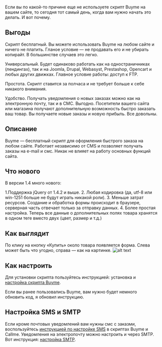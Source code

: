 Если вы по какой-то причине еще не используете скрипт Buyme на вашем сайте, то сегодня тот самый день, когда вам нужно начать это делать. И вот почему.

## Выгоды

Скрипт бесплатный. Вы можете использовать Buyme на любом сайте и ничего не платить. Гланое условие — не продавать его и не убирать копирайт. В большинстве случаев это легко.

Универсальный. Будет одинаково работать как на одностраничниках (лендингах), так и на Joomla, Drupal, Webasyst, Prestashop, Opencart и любых других движках. Главное условие работы: доступ к FTP.

Простота. Скрипт ставится за полчаса и не требует больше к себе никакого внимания.

Удобство. Получать уведомления о новых заказах можно как на электронную почту, так и в СМС.
Выгодно. Посетители вашего сайта или магазина получают дополнительную возможность быстро заказать ваш товар. Вы получаете новые заказы и новую прибыль. Все довольны.

## Описание

Buyme — бесплатный скрипт для оформления быстрого заказа на любом сайте. Работает независимо от CMS и позволяет получать заказы на e-mail и смс. Никак не влияет на работу основных функций сайта.

## Что нового

В версии 1.4 много нового:

1.Поддержка jQuery от 1.4.2 и выше.
2. Любая кодировка (да, utf-8 или win-1251 больше не будут играть никакой роли).
3. Меньше затрат ресурсов. Создание и обработка формы происходит в браузере, серверная часть отвечает только за отправку данных.
4. Более простая настройка. Теперь все данные о дополнительных полях товара хранятся в одном теге вместо двух (цвет, размер и т.д.)

## Как выглядит

По клику на кнопку «Купить» около товара появляется форма. Слева может быть что угодно, справа — как на картинке.
![alt text](http://dedushka.org/img/upl/2014/07/1a79a4d60de6718e8e5b326e338ae533.png "Внешний вид скрипта")

## Как настроить

Для установки скрипта пользуйтесь инструкцией: установка и [настройка скрипта Buyme](http://dedushka.org/kod/5625.html).

Если вы ранее пользовались Buyme, вам нужно будет немного обновить код, я обновил инструкцию.

## Настройка SMS и SMTP

Если кроме почтовых уведомлений вам нужны смс с заказми, воспользуйтесь [инструкцией по настройке SMS](http://dedushka.org/kod/3903.html) в скриптах Buyme и Callme. Уведомления на электропочту можно настроить и через SMTP. Вот инструкция: [настройка SMTP](http://qbx.me/viewtopic.php?t=108).
